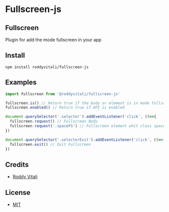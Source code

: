 # Fullscreen-js

## Fullscreen
Plugin for add the mode fullscreen in your app

## Install
```
npm install roddyvitali/fullscreen-js
```
## Examples
```javascript
import fullscreen from '@roddyvitali/fullscreen-js'

fullscreen.is() // Return true if the body or element is in mode fullscreen
fullscreen.enabled() // Return true if API is enabled

document.querySelector('.selector').addEventListener('click', ()=>{
  fullscreen.request() // Fullscreen Body
  fullscreen.request('.spaceFS') // Fullscreen element whit class spaceFS
})

document.querySelector('.selectorExit').addEventListener('click', ()=>{
  fullscreen.exit() // Exit Fullscreen
})

```

## Credits
- [Roddy Vitali](https://twitter.com/@roddyvitali)

## License
- [MIT](https://github.com/roddyvitali/rut-utils/tree/master/LICENSE)